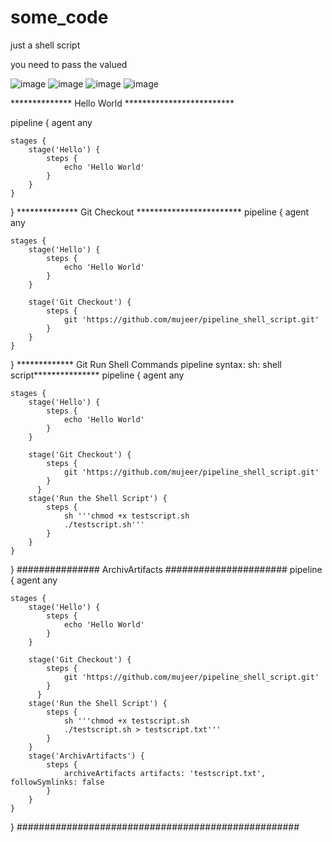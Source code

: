 # some_code
just a shell script

you need to pass the valued 

![image](https://user-images.githubusercontent.com/15226709/144150237-7760f49e-7459-4794-a922-bfb955563507.png)
![image](https://user-images.githubusercontent.com/15226709/144150306-a46ab1bc-9268-48fe-968b-2803c1b71f7c.png)
![image](https://user-images.githubusercontent.com/15226709/144150673-317c14f9-90ad-4271-bec1-0e0e3231a949.png)
![image](https://user-images.githubusercontent.com/15226709/144150917-7f4471b5-a80c-4267-9ea1-2ecb7a40702f.png)



************** Hello World *************************

pipeline {
    agent any

    stages {
        stage('Hello') {
            steps {
                echo 'Hello World'
            }
        }
    }
}
************** Git Checkout ************************
pipeline {
    agent any

    stages {
        stage('Hello') {
            steps {
                echo 'Hello World'
            } 
        }    
        
        stage('Git Checkout') {
            steps {
                git 'https://github.com/mujeer/pipeline_shell_script.git'
            }
        }
    }
}
************* Git Run Shell Commands pipeline syntax: sh: shell script***************
pipeline {
    agent any

    stages {
        stage('Hello') {
            steps {
                echo 'Hello World'
            } 
        }    
        
        stage('Git Checkout') {
            steps {
                git 'https://github.com/mujeer/pipeline_shell_script.git'
            }
          }
        stage('Run the Shell Script') {
            steps {
                sh '''chmod +x testscript.sh 
                ./testscript.sh'''
            }  
        }
    }
}
############### ArchivArtifacts ######################
pipeline {
    agent any

    stages {
        stage('Hello') {
            steps {
                echo 'Hello World'
            } 
        }    
        
        stage('Git Checkout') {
            steps {
                git 'https://github.com/mujeer/pipeline_shell_script.git'
            }
          }
        stage('Run the Shell Script') {
            steps {
                sh '''chmod +x testscript.sh 
                ./testscript.sh > testscript.txt'''
            }  
        }
        stage('ArchivArtifacts') {
            steps {
                archiveArtifacts artifacts: 'testscript.txt', followSymlinks: false
            }  
        }
    }
}
###################################################

